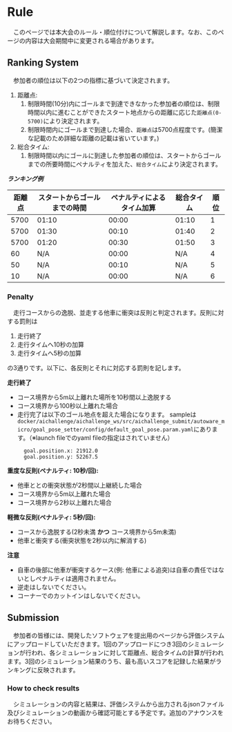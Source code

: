 # Rule

&emsp;このページでは本大会のルール・順位付けについて解説します。なお、このページの内容は大会期間中に変更される場合があります。

## Ranking System

&emsp;参加者の順位は以下の2つの指標に基づいて決定されます。

1. 距離点:
   1. 制限時間(10分)内にゴールまで到達できなかった参加者の順位は、制限時間以内に進むことができたスタート地点からの距離に応じた`距離点(0-5700)`により決定されます。
   2. 制限時間内にゴールまで到達した場合、`距離点`は5700点程度です。(簡潔な記載のため詳細な距離の記載は省いています。)
2. 総合タイム:
   1. 制限時間以内にゴールに到達した参加者の順位は、スタートからゴールまでの所要時間にペナルティを加えた、`総合タイム`により決定されます。  

***ランキング例***

| 距離点 | スタートからゴールまでの時間 | ペナルティによるタイム加算 | 総合タイム | 順位 | 
| ------ | ---------------------------- | -------------------------- | ---------- | ---- |
| 5700   | 01:10                        | 00:00                      | 01:10      | 1    |
| 5700   | 01:30                        | 00:10                      | 01:40      | 2    |
| 5700   | 01:20                        | 00:30                      | 01:50      | 3    |
| 60     | N/A                          | 00:00                      | N/A        | 4    |
| 50     | N/A                          | 00:10                      | N/A        | 5    |
| 10     | N/A                          | 00:00                      | N/A        | 6    |

### Penalty

&emsp;走行コースからの逸脱、並走する他車に衝突は反則と判定されます。反則に対する罰則は

1. 走行終了
2. 走行タイムへ10秒の加算
3. 走行タイムへ5秒の加算

の3通りです。以下に、各反則とそれに対応する罰則を記します。

**走行終了**

- コース境界から5m以上離れた場所を10秒間以上逸脱する
- コース境界から100秒以上離れた場合
- 走行完了は以下のゴール地点を超えた場合になります。
  sampleは`docker/aichallenge/aichallenge_ws/src/aichallenge_submit/autoware_micro/goal_pose_setter/config/default_goal_pose.param.yaml`にあります。（※launch fileでのyaml fileの指定はされていません）
  ```
    goal.position.x: 21912.0
    goal.position.y: 52267.5
  ```

**重度な反則(ペナルティ: 10秒/回):**

- 他車ととの衝突状態が2秒間以上継続した場合
- コース境界から5m以上離れた場合
- コース境界から2秒以上離れた場合

**軽微な反則(ペナルティ: 5秒/回):**

- コースから逸脱する(2秒未満 **かつ** コース境界から5m未満)
- 他車と衝突する(衝突状態を2秒以内に解消する)

**注意**

- 自車の後部に他車が衝突するケース(例: 他車による追突)は自車の責任ではないとしペナルティは適用されません。
- 逆走はしないでください。
- コーナーでのカットインはしないでください。

## Submission

&emsp;参加者の皆様には、開発したソフトウェアを提出用のページから評価システムにアップロードしていただきます。1回のアップロードにつき3回のシミュレーションが行われ、各シミュレーションに対して距離点、総合タイムの計算が行われます。3回のシミュレーション結果のうち、最も高いスコアを記録した結果がランキングに反映されます。

### How to check results

&emsp;シミュレーションの内容と結果は、評価システムから出力されるjsonファイル及びシミュレーションの動画から確認可能とする予定です。追加のアナウンスをお待ちください。
